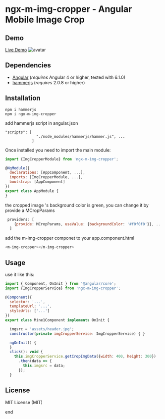 # ngx-m-img-cropper - Angular Mobile Image Crop

## Demo
[Live Demo](https://lichangfeng.github.io/ngx-m-img-cropper/)
![avatar](https://lichangfeng.github.io/ngx-m-img-cropper/assets/demo_qrcode.png)

## Dependencies
* [Angular](https://angular.io) (*requires* Angular 4 or higher, tested with 6.1.0)
* [hammerjs](http://hammerjs.github.io/) (*requires* 2.0.8 or higher)

## Installation

```shell
npm i hammerjs
npm i ngx-m-img-cropper
```

add hammerjs script in angular.json
```shell
"scripts": [
              "./node_modules/hammerjs/hammer.js", ...
            ]
```

Once installed you need to import the main module:
```js
import {ImgCropperModule} from 'ngx-m-img-cropper';

@NgModule({
  declarations: [AppComponent, ...],
  imports: [ImgCropperModule, ...],  
  bootstrap: [AppComponent]
})
export class AppModule {
}
```
the cropped image 's background color is green, you can change it by provide a MCropParams
```js
 providers: [
    {provide: MCropParams, useValue: {backgroundColor: '#f0f0f0'}}, ...
  ]
```

add the m-img-cropper componet to your app.component.html
```js
<m-img-cropper></m-img-cropper>
```

## Usage

use it like this:
```js
import { Component, OnInit } from '@angular/core';
import {ImgCropperService} from 'ngx-m-img-cropper';

@Component({
  selector: '...',
  templateUrl: '...',
  styleUrls: ['...']
})
export class Mine1Component implements OnInit {

  imgsrc = 'assets/header.jpg';
  constructor(private imgCropperService: ImgCropperService) { }

  ngOnInit() {
  }
  click(): void {
    this.imgCropperService.getCropImgData({width: 400, height: 300})
      .then(data => {
        this.imgsrc = data;
      });
  }
```


## License

MIT License (MIT)

end

